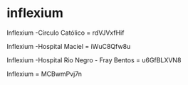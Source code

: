 # inflexium

Inflexium -Círculo Católico                   = rdVJVxfHif

Inflexium -Hospital Maciel                    = iWuC8Qfw8u

Inflexium -Hospital Rio Negro - Fray Bentos   = u6GfBLXVN8

Inflexium                                     = MCBwmPvj7n

